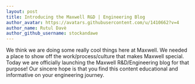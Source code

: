 ```yaml
---
layout: post
title: Introducing the Maxwell R&D | Engineering Blog
author_avatar: https://avatars.githubusercontent.com/u/1410662?v=4
author_name: Rutul Davè
author_github_username: stockandawe
---
```


We think we are doing some really cool things here at Maxwell.
We needed a place to show off the work/process/culture that makes Maxwell special.
Today we are officially launching the Maxwell R&D/Engineering blog for that purpose!
Our sincere hope is that you find this content educational and informative on your engineering journey.
